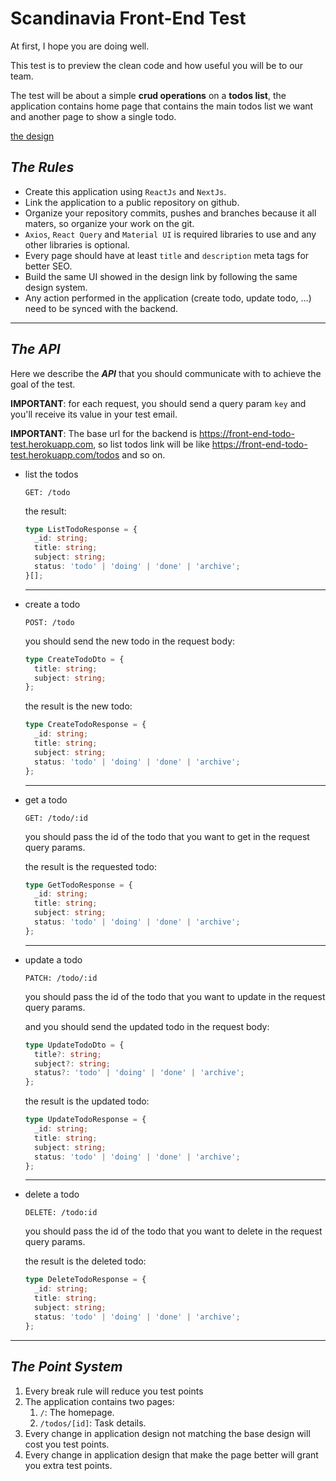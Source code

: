 # **Scandinavia Front-End Test**

At first, I hope you are doing well.

This test is to preview the clean code and how useful you will be to our team.

The test will be about a simple **crud operations** on a **todos list**, the application contains home page that contains the main todos list we want and another page to show a single todo.

[the design](https://www.figma.com/file/mtltCozpNqhL7x3lBv5uGq/%E2%9C%85--To-Do-List-(Community)?node-id=2%3A490)

## **_The Rules_**

- Create this application using `ReactJs` and `NextJs`.
- Link the application to a public repository on github.
- Organize your repository commits, pushes and branches because it all maters, so organize your work on the git.
- `Axios`, `React Query` and `Material UI` is required libraries to use and any other libraries is optional.
- Every page should have at least `title` and `description` meta tags for better SEO.
- Build the same UI showed in the design link by following the same design system.
- Any action performed in the application (create todo, update todo, ...) need to be synced with the backend.

---

## **_The API_**

Here we describe the **_API_** that you should communicate with to achieve the goal of the test.

**IMPORTANT**: for each request, you should send a query param `key` and you'll receive its value in your test email.

**IMPORTANT**: The base url for the backend is <https://front-end-todo-test.herokuapp.com>, so list todos link will be like <https://front-end-todo-test.herokuapp.com/todos> and so on.

- list the todos

  ```
  GET: /todo
  ```

  the result:

  ```ts
  type ListTodoResponse = {
    _id: string;
    title: string;
    subject: string;
    status: 'todo' | 'doing' | 'done' | 'archive';
  }[];
  ```

  ---
- create a todo

  ```
  POST: /todo
  ```

  you should send the new todo in the request body:

  ```ts
  type CreateTodoDto = {
    title: string;
    subject: string;
  };
  ```

  the result is the new todo:

  ```ts
  type CreateTodoResponse = {
    _id: string;
    title: string;
    subject: string;
    status: 'todo' | 'doing' | 'done' | 'archive';
  };
  ```

  ---
- get a todo

  ```
  GET: /todo/:id
  ```

  you should pass the id of the todo that you want to get in the request query params.

  the result is the requested todo:

  ```ts
  type GetTodoResponse = {
    _id: string;
    title: string;
    subject: string;
    status: 'todo' | 'doing' | 'done' | 'archive';
  };
  ```

  ---
- update a todo

  ```
  PATCH: /todo/:id
  ```

  you should pass the id of the todo that you want to update in the request query params.

  and you should send the updated todo in the request body:

  ```ts
  type UpdateTodoDto = {
    title?: string;
    subject?: string;
    status?: 'todo' | 'doing' | 'done' | 'archive';
  };
  ```

  the result is the updated todo:

  ```ts
  type UpdateTodoResponse = {
    _id: string;
    title: string;
    subject: string;
    status: 'todo' | 'doing' | 'done' | 'archive';
  };
  ```

  ---
- delete a todo

  ```
  DELETE: /todo:id
  ```

  you should pass the id of the todo that you want to delete in the request query params.

  the result is the deleted todo:

  ```ts
  type DeleteTodoResponse = {
    _id: string;
    title: string;
    subject: string;
    status: 'todo' | 'doing' | 'done' | 'archive';
  };
  ```

---

## **_The Point System_**

1. Every break rule will reduce you test points
2. The application contains two pages:
   1. `/`: The homepage.
   2. `/todos/[id]`: Task details.
3. Every change in application design not matching the base design will cost you test points.
4. Every change in application design that make the page better will grant you extra test points.

